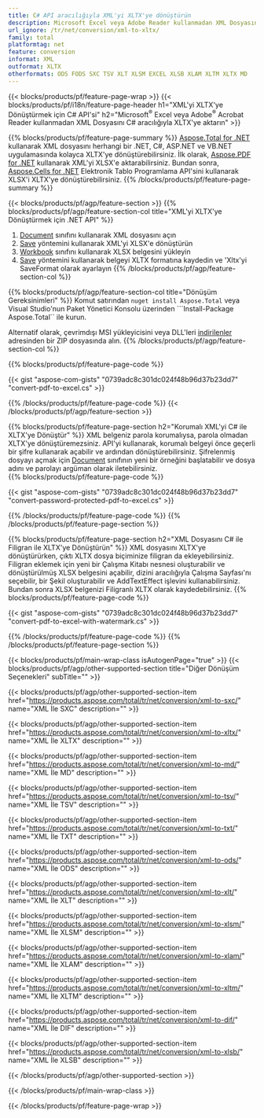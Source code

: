 ```yaml
---
title: C# API aracılığıyla XML'yi XLTX'ye dönüştürün
description: Microsoft Excel veya Adobe Reader kullanmadan XML Dosyasını XLTX'ye Dönüştürmek için C# API'si
url_ignore: /tr/net/conversion/xml-to-xltx/
family: total
platformtag: net
feature: conversion
informat: XML
outformat: XLTX
otherformats: ODS FODS SXC TSV XLT XLSM EXCEL XLSB XLAM XLTM XLTX MD
---
```

{{< blocks/products/pf/feature-page-wrap >}}
{{< blocks/products/pf/i18n/feature-page-header h1="XML'yi XLTX'ye Dönüştürmek için C# API'si" h2="Microsoft<sup>&reg;</sup> Excel veya Adobe<sup>&reg;</sup> Acrobat Reader kullanmadan XML Dosyasını C# aracılığıyla XLTX'ye aktarın" >}}

{{% blocks/products/pf/feature-page-summary %}}
[Aspose.Total for .NET](https://products.aspose.com/total/net/) kullanarak XML dosyasını herhangi bir .NET, C#, ASP.NET ve VB.NET uygulamasında kolayca XLTX'ye dönüştürebilirsiniz. İlk olarak, [Aspose.PDF for .NET](https://products.aspose.com/pdf/net/) kullanarak XML'yi XLSX'e aktarabilirsiniz. Bundan sonra, [Aspose.Cells for .NET](https://products.aspose.com/cells/net/) Elektronik Tablo Programlama API'sini kullanarak XLSX'i XLTX'ye dönüştürebilirsiniz.
{{% /blocks/products/pf/feature-page-summary  %}}

{{< blocks/products/pf/agp/feature-section >}}
{{% blocks/products/pf/agp/feature-section-col title="XML'yi XLTX'ye Dönüştürmek için .NET API" %}}
1. [Document](https://reference.aspose.com/pdf/net/aspose.pdf/document) sınıfını kullanarak XML dosyasını açın
2. [Save](https://reference.aspose.com/pdf/net/aspose.pdf.document/save/methods/5) yöntemini kullanarak XML'yi XLSX'e dönüştürün
3. [Workbook](https://reference.aspose.com/cells/net/aspose.cells/workbook) sınıfını kullanarak XLSX belgesini yükleyin
4. [Save](https://reference.aspose.com/cells/net/aspose.cells.workbook/save/methods/4) yöntemini kullanarak belgeyi XLTX formatına kaydedin ve 'Xltx'yi SaveFormat olarak ayarlayın
{{% /blocks/products/pf/agp/feature-section-col %}}

{{% blocks/products/pf/agp/feature-section-col title="Dönüşüm Gereksinimleri" %}}
Komut satırından ```nuget install Aspose.Total``` veya Visual Studio'nun Paket Yönetici Konsolu üzerinden ```Install-Package Aspose.Total`` ile kurun.

Alternatif olarak, çevrimdışı MSI yükleyicisini veya DLL'leri [indirilenler](https://downloads.aspose.com/total/net) adresinden bir ZIP dosyasında alın.
{{% /blocks/products/pf/agp/feature-section-col %}}

{{% blocks/products/pf/feature-page-code %}}

{{< gist "aspose-com-gists" "0739adc8c301dc024f48b96d37b23dd7" "convert-pdf-to-excel.cs" >}}


{{% /blocks/products/pf/feature-page-code %}}
{{< /blocks/products/pf/agp/feature-section >}}

{{% blocks/products/pf/feature-page-section  h2="Korumalı XML'yi C# ile XLTX'ye Dönüştür" %}}
XML belgeniz parola korumalıysa, parola olmadan XLTX'ye dönüştüremezsiniz. API'yi kullanarak, korumalı belgeyi önce geçerli bir şifre kullanarak açabilir ve ardından dönüştürebilirsiniz. Şifrelenmiş dosyayı açmak için [Document](https://reference.aspose.com/pdf/net/aspose.pdf/document) sınıfının yeni bir örneğini başlatabilir ve dosya adını ve parolayı argüman olarak iletebilirsiniz.  
{{% blocks/products/pf/feature-page-code %}}

{{< gist "aspose-com-gists" "0739adc8c301dc024f48b96d37b23dd7" "convert-password-protected-pdf-to-excel.cs" >}}

{{% /blocks/products/pf/feature-page-code  %}}
{{% /blocks/products/pf/feature-page-section %}}

{{% blocks/products/pf/feature-page-section  h2="XML Dosyasını C# ile Filigran ile XLTX'ye Dönüştürün" %}}
XML dosyasını XLTX'ye dönüştürürken, çıktı XLTX dosya biçiminize filigran da ekleyebilirsiniz. Filigran eklemek için yeni bir Çalışma Kitabı nesnesi oluşturabilir ve dönüştürülmüş XLSX belgesini açabilir, dizini aracılığıyla Çalışma Sayfası'nı seçebilir, bir Şekil oluşturabilir ve AddTextEffect işlevini kullanabilirsiniz. Bundan sonra XLSX belgenizi Filigranlı XLTX olarak kaydedebilirsiniz. 
{{% blocks/products/pf/feature-page-code %}}

{{< gist "aspose-com-gists" "0739adc8c301dc024f48b96d37b23dd7" "convert-pdf-to-excel-with-watermark.cs" >}}

{{% /blocks/products/pf/feature-page-code  %}}
{{% /blocks/products/pf/feature-page-section %}}

{{< blocks/products/pf/main-wrap-class isAutogenPage="true" >}}
{{< blocks/products/pf/agp/other-supported-section title="Diğer Dönüşüm Seçenekleri" subTitle="" >}}

{{< blocks/products/pf/agp/other-supported-section-item href="https://products.aspose.com/total/tr/net/conversion/xml-to-sxc/" name="XML İle SXC" description="" >}}

{{< blocks/products/pf/agp/other-supported-section-item href="https://products.aspose.com/total/tr/net/conversion/xml-to-xltx/" name="XML İle XLTX" description="" >}}

{{< blocks/products/pf/agp/other-supported-section-item href="https://products.aspose.com/total/tr/net/conversion/xml-to-md/" name="XML İle MD" description="" >}}

{{< blocks/products/pf/agp/other-supported-section-item href="https://products.aspose.com/total/tr/net/conversion/xml-to-tsv/" name="XML İle TSV" description="" >}}

{{< blocks/products/pf/agp/other-supported-section-item href="https://products.aspose.com/total/tr/net/conversion/xml-to-txt/" name="XML İle TXT" description="" >}}

{{< blocks/products/pf/agp/other-supported-section-item href="https://products.aspose.com/total/tr/net/conversion/xml-to-ods/" name="XML İle ODS" description="" >}}

{{< blocks/products/pf/agp/other-supported-section-item href="https://products.aspose.com/total/tr/net/conversion/xml-to-xlt/" name="XML İle XLT" description="" >}}

{{< blocks/products/pf/agp/other-supported-section-item href="https://products.aspose.com/total/tr/net/conversion/xml-to-xlsm/" name="XML İle XLSM" description="" >}}

{{< blocks/products/pf/agp/other-supported-section-item href="https://products.aspose.com/total/tr/net/conversion/xml-to-xlam/" name="XML İle XLAM" description="" >}}

{{< blocks/products/pf/agp/other-supported-section-item href="https://products.aspose.com/total/tr/net/conversion/xml-to-xltm/" name="XML İle XLTM" description="" >}}

{{< blocks/products/pf/agp/other-supported-section-item href="https://products.aspose.com/total/tr/net/conversion/xml-to-dif/" name="XML İle DIF" description="" >}}

{{< blocks/products/pf/agp/other-supported-section-item href="https://products.aspose.com/total/tr/net/conversion/xml-to-xlsb/" name="XML İle XLSB" description="" >}}



{{< /blocks/products/pf/agp/other-supported-section >}}

{{< /blocks/products/pf/main-wrap-class >}}

{{< /blocks/products/pf/feature-page-wrap >}}